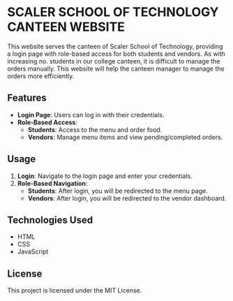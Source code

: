 # SCALER SCHOOL OF TECHNOLOGY CANTEEN WEBSITE

This website serves the canteen of Scaler School of Technology, providing a login page with role-based access for both students and vendors. As with increasing no. students in our college canteen, it is difficult to manage the orders manually. This website will help the canteen manager to manage the orders more efficiently.



## Features

- **Login Page**: Users can log in with their credentials.
- **Role-Based Access**: 
  - **Students**: Access to the menu and order food.
  - **Vendors**: Manage menu items and view pending/completed orders.

## Usage

1. **Login**: Navigate to the login page and enter your credentials.
2. **Role-Based Navigation**:
   - **Students**: After login, you will be redirected to the menu page.
   - **Vendors**: After login, you will be redirected to the vendor dashboard.

## Technologies Used

- HTML
- CSS
- JavaScript

## License

This project is licensed under the MIT License.
